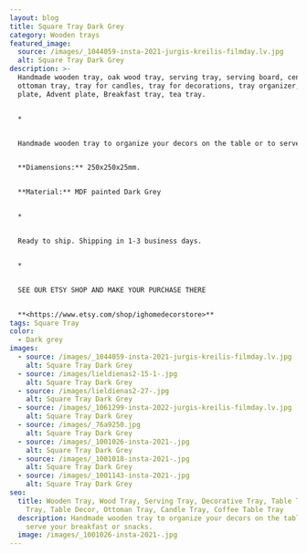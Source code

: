 ```yaml
---
layout: blog
title: Square Tray Dark Grey
category: Wooden trays
featured_image:
  source: /images/_1044059-insta-2021-jurgis-kreilis-filmday.lv.jpg
  alt: Square Tray Dark Grey
description: >-
  Handmade wooden tray, oak wood tray, serving tray, serving board, centerpiece,
  ottoman tray, tray for candles, tray for decorations, tray organizer, Candle
  plate, Advent plate, Breakfast tray, tea tray.


  *


  Handmade wooden tray to organize your decors on the table or to serve your breakfast or snacks.


  **Diamensions:** 250x250x25mm.


  **Material:** MDF painted Dark Grey


  *


  Ready to ship. Shipping in 1-3 business days.


  *


  SEE OUR ETSY SHOP AND MAKE YOUR PURCHASE THERE


  **<https://www.etsy.com/shop/ighomedecorstore>**
tags: Square Tray
color:
  - Dark grey
images:
  - source: /images/_1044059-insta-2021-jurgis-kreilis-filmday.lv.jpg
    alt: Square Tray Dark Grey
  - source: /images/lieldienas2-15-1-.jpg
    alt: Square Tray Dark Grey
  - source: /images/lieldienas2-27-.jpg
    alt: Square Tray Dark Grey
  - source: /images/_1061299-insta-2022-jurgis-kreilis-filmday.lv.jpg
    alt: Square Tray Dark Grey
  - source: /images/_76a9250.jpg
    alt: Square Tray Dark Grey
  - source: /images/_1001026-insta-2021-.jpg
    alt: Square Tray Dark Grey
  - source: /images/_1001018-insta-2021-.jpg
    alt: Square Tray Dark Grey
  - source: /images/_1001143-insta-2021-.jpg
    alt: Square Tray Dark Grey
seo:
  title: Wooden Tray, Wood Tray, Serving Tray, Decorative Tray, Table Tray, Tea
    Tray, Table Decor, Ottoman Tray, Candle Tray, Coffee Table Tray
  description: Handmade wooden tray to organize your decors on the table or to
    serve your breakfast or snacks.
  image: /images/_1001026-insta-2021-.jpg
---
```

